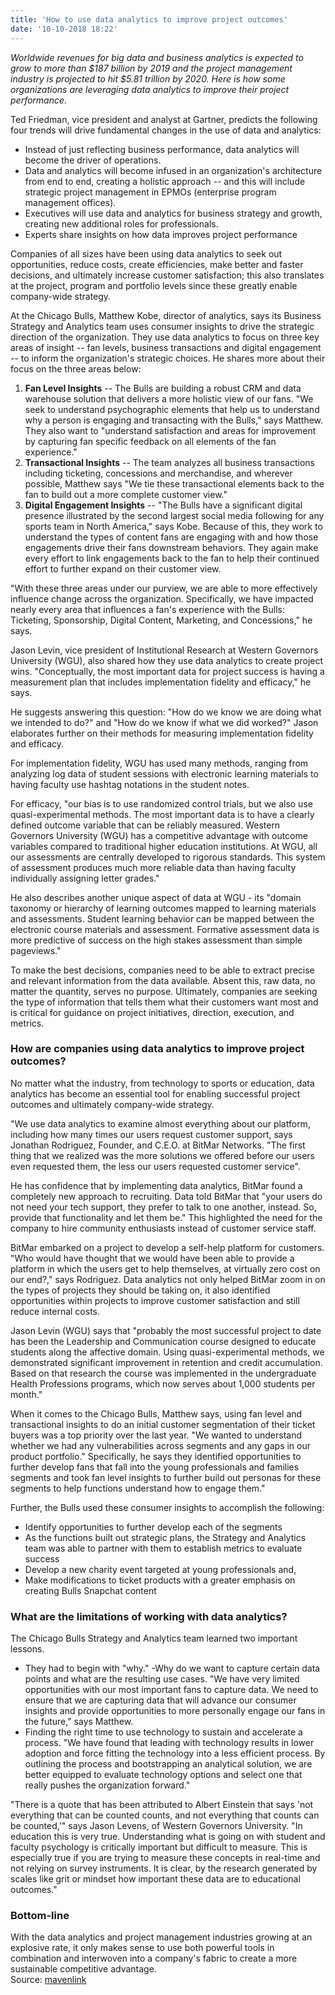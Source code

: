 ```yaml
---
title: 'How to use data analytics to improve project outcomes'
date: '10-10-2018 18:22'
---
```


_Worldwide revenues for big data and business analytics is expected to grow to more than $187 billion by 2019 and the project management industry is projected to hit $5.81 trillion by 2020. Here is how some organizations are leveraging data analytics to improve their project performance._

Ted Friedman, vice president and analyst at Gartner, predicts the following four trends will drive fundamental changes in the use of data and analytics:

* Instead of just reflecting business performance, data analytics will become the driver of operations.
* Data and analytics will become infused in an organization's architecture from end to end, creating a holistic approach -- and this will include strategic project management in EPMOs (enterprise program management offices).
* Executives will use data and analytics for business strategy and growth, creating new additional roles for professionals.
* Experts share insights on how data improves project performance

Companies of all sizes have been using data analytics to seek out opportunities, reduce costs, create efficiencies, make better and faster decisions, and ultimately increase customer satisfaction; this also translates at the project, program and portfolio levels since these greatly enable company-wide strategy.

At the Chicago Bulls, Matthew Kobe, director of analytics, says its Business Strategy and Analytics team uses consumer insights to drive the strategic direction of the organization. They use data analytics to focus on three key areas of insight -- fan levels, business transactions and digital engagement -- to inform the organization's strategic choices. He shares more about their focus on the three areas below:

1. **Fan Level Insights** -- The Bulls are building a robust CRM and data warehouse solution that delivers a more holistic view of our fans. "We seek to understand psychographic elements that help us to understand why a person is engaging and transacting with the Bulls," says Matthew. They also want to "understand satisfaction and areas for improvement by capturing fan specific feedback on all elements of the fan experience."
2. **Transactional Insights** -- The team analyzes all business transactions including ticketing, concessions and merchandise, and wherever possible, Matthew says "We tie these transactional elements back to the fan to build out a more complete customer view."
3. **Digital Engagement Insights** -- "The Bulls have a significant digital presence illustrated by the second largest social media following for any sports team in North America," says Kobe. Because of this, they work to understand the types of content fans are engaging with and how those engagements drive their fans downstream behaviors. They again make every effort to link engagements back to the fan to help their continued effort to further expand on their customer view.

"With these three areas under our purview, we are able to more effectively influence change across the organization. Specifically, we have impacted nearly every area that influences a fan's experience with the Bulls: Ticketing, Sponsorship, Digital Content, Marketing, and Concessions," he says.

Jason Levin, vice president of Institutional Research at Western Governors University (WGU), also shared how they use data analytics to create project wins. "Conceptually, the most important data for project success is having a measurement plan that includes implementation fidelity and efficacy," he says.

He suggests answering this question: "How do we know we are doing what we intended to do?" and "How do we know if what we did worked?" Jason elaborates further on their methods for measuring implementation fidelity and efficacy.

For implementation fidelity, WGU has used many methods, ranging from analyzing log data of student sessions with electronic learning materials to having faculty use hashtag notations in the student notes.

For efficacy, "our bias is to use randomized control trials, but we also use quasi-experimental methods. The most important data is to have a clearly defined outcome variable that can be reliably measured. Western Governors University (WGU) has a competitive advantage with outcome variables compared to traditional higher education institutions. At WGU, all our assessments are centrally developed to rigorous standards. This system of assessment produces much more reliable data than having faculty individually assigning letter grades."

He also describes another unique aspect of data at WGU - its "domain taxonomy or hierarchy of learning outcomes mapped to learning materials and assessments. Student learning behavior can be mapped between the electronic course materials and assessment. Formative assessment data is more predictive of success on the high stakes assessment than simple pageviews."

To make the best decisions, companies need to be able to extract precise and relevant information from the data available. Absent this, raw data, no matter the quantity, serves no purpose. Ultimately, companies are seeking the type of information that tells them what their customers want most and is critical for guidance on project initiatives, direction, execution, and metrics.

### How are companies using data analytics to improve project outcomes?

No matter what the industry, from technology to sports or education, data analytics has become an essential tool for enabling successful project outcomes and ultimately company-wide strategy.

"We use data analytics to examine almost everything about our platform, including how many times our users request customer support, says Jonathan Rodriguez, Founder, and C.E.O. at BitMar Networks. "The first thing that we realized was the more solutions we offered before our users even requested them, the less our users requested customer service".

He has confidence that by implementing data analytics, BitMar found a completely new approach to recruiting. Data told BitMar that "your users do not need your tech support, they prefer to talk to one another, instead. So, provide that functionality and let them be." This highlighted the need for the company to hire community enthusiasts instead of customer service staff.

BitMar embarked on a project to develop a self-help platform for customers. "Who would have thought that we would have been able to provide a platform in which the users get to help themselves, at virtually zero cost on our end?," says Rodriguez. Data analytics not only helped BitMar zoom in on the types of projects they should be taking on, it also identified opportunities within projects to improve customer satisfaction and still reduce internal costs.

Jason Levin (WGU) says that "probably the most successful project to date has been the Leadership and Communication course designed to educate students along the affective domain. Using quasi-experimental methods, we demonstrated significant improvement in retention and credit accumulation. Based on that research the course was implemented in the undergraduate Health Professions programs, which now serves about 1,000 students per month."

When it comes to the Chicago Bulls, Matthew says, using fan level and transactional insights to do an initial customer segmentation of their ticket buyers was a top priority over the last year. "We wanted to understand whether we had any vulnerabilities across segments and any gaps in our product portfolio." Specifically, he says they identified opportunities to further develop fans that fall into the young professionals and families segments and took fan level insights to further build out personas for these segments to help functions understand how to engage them."

Further, the Bulls used these consumer insights to accomplish the following:

* Identify opportunities to further develop each of the segments
* As the functions built out strategic plans, the Strategy and Analytics team was able to partner with them to establish metrics to evaluate success
* Develop a new charity event targeted at young professionals and,
* Make modifications to ticket products with a greater emphasis on creating Bulls Snapchat content


### What are the limitations of working with data analytics?

The Chicago Bulls Strategy and Analytics team learned two important lessons.

* They had to begin with "why." -Why do we want to capture certain data points and what are the resulting use cases. "We have very limited opportunities with our most important fans to capture data. We need to ensure that we are capturing data that will advance our consumer insights and provide opportunities to more personally engage our fans in the future," says Matthew.
* Finding the right time to use technology to sustain and accelerate a process. "We have found that leading with technology results in lower adoption and force fitting the technology into a less efficient process. By outlining the process and bootstrapping an analytical solution, we are better equipped to evaluate technology options and select one that really pushes the organization forward."

"There is a quote that has been attributed to Albert Einstein that says 'not everything that can be counted counts, and not everything that counts can be counted,'" says Jason Levens, of Western Governors University. "In education this is very true. Understanding what is going on with student and faculty psychology is critically important but difficult to measure. This is especially true if you are trying to measure these concepts in real-time and not relying on survey instruments. It is clear, by the research generated by scales like grit or mindset how important these data are to educational outcomes."

### Bottom-line

With the data analytics and project management industries growing at an explosive rate, it only makes sense to use both powerful tools in combination and interwoven into a company's fabric to create a more sustainable competitive advantage.
<br>
Source: [mavenlink](https://blog.mavenlink.com/)